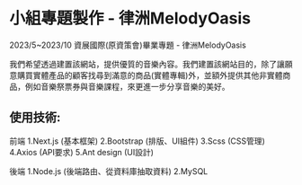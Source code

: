 # 小組專題製作 - 律洲MelodyOasis
2023/5~2023/10
資展國際(原資策會)畢業專題 - 律洲MelodyOasis

我們希望透過建置該網站，提供優質的音樂內容。我們建置該網站目的，除了讓願意購買實體產品的顧客找尋到滿意的商品(實體專輯)外，並額外提供其他非實體商品，例如音樂祭票券與音樂課程，來更進一步分享音樂的美好。

## 使用技術:
前端
1.Next.js (基本框架)
2.Bootstrap (排版、UI組件)
3.Scss (CSS管理)
4.Axios (API要求)
5.Ant design (UI設計)

後端
1.Node.js (後端路由、從資料庫抽取資料)
2.MySQL

